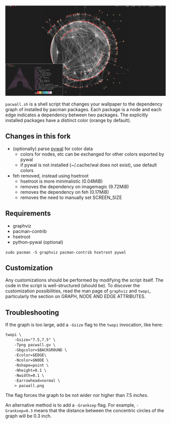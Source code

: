![screenshot](./screenshot.png)

`pacwall.sh` is a shell script that changes your wallpaper to the dependency graph of installed by pacman packages. Each package is a node and each edge indicates a dependency between two packages. The explicitly installed packages have a distinct color (orange by default).

## Changes in this fork
- (optionally) parse [pywal](https://github.com/dylanaraps/pywal/) for color data
	- colors for nodes, etc can be exchanged for other colors exported by pywal
	- if pywal is not installed (~/.cache/wal does not exist), use default colors
- feh removed, instead using hsetroot
	- hsetroot is more minimalistic (0.04MiB)
	- removes the dependency on imagemagic (9.72MiB)
	- removes the dependency on feh (0.17MiB)
	- removes the need to manually set SCREEN_SIZE

## Requirements
- graphviz
- pacman-contrib
- hsetroot
- python-pywal (optional)

`sudo pacman -S graphviz pacman-contrib hsetroot pywal`

## Customization
Any customizations should be performed by modifying the script itself. The code in the script is well-structured (should be). To discover the customization possibilities, read the man page of `graphviz` and `twopi`, particularly the section on GRAPH, NODE AND EDGE ATTRIBUTES.

## Troubleshooting
If the graph is too large, add a `-Gsize` flag to the `twopi` invocation, like here:

	twopi \
		-Gsize="7.5,7.5" \
		-Tpng pacwall.gv \
		-Gbgcolor=$BACKGROUND \
		-Ecolor=$EDGE\
		-Ncolor=$NODE \
		-Nshape=point \
		-Nheight=0.1 \
		-Nwidth=0.1 \
		-Earrowhead=normal \
		> pacwall.png
The flag forces the graph to be not wider nor higher than 7.5 *inches*.

An alternative method is to add a `-Granksep` flag. For example, `-Granksep=0.3` means that the distance between the concentric circles of the graph will be 0.3 inch.
